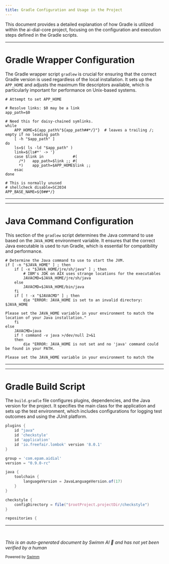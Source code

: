 ```yaml
---
title: Gradle Configuration and Usage in the Project
---
```

This document provides a detailed explanation of how Gradle is utilized within the ai-dial-core project, focusing on the configuration and execution steps defined in the Gradle scripts.

<SwmSnippet path="/gradlew" line="65">

---

# Gradle Wrapper Configuration

The Gradle wrapper script `gradlew` is crucial for ensuring that the correct Gradle version is used regardless of the local installation. It sets up the `APP_HOME` and adjusts the maximum file descriptors available, which is particularly important for performance on Unix-based systems.

```
# Attempt to set APP_HOME

# Resolve links: $0 may be a link
app_path=$0

# Need this for daisy-chained symlinks.
while
    APP_HOME=${app_path%"${app_path##*/}"}  # leaves a trailing /; empty if no leading path
    [ -h "$app_path" ]
do
    ls=$( ls -ld "$app_path" )
    link=${ls#*' -> '}
    case $link in             #(
      /*)   app_path=$link ;; #(
      *)    app_path=$APP_HOME$link ;;
    esac
done

# This is normally unused
# shellcheck disable=SC2034
APP_BASE_NAME=${0##*/}
```

---

</SwmSnippet>

<SwmSnippet path="/gradlew" line="118">

---

# Java Command Configuration

This section of the `gradlew` script determines the Java command to use based on the `JAVA_HOME` environment variable. It ensures that the correct Java executable is used to run Gradle, which is essential for compatibility and performance.

```
# Determine the Java command to use to start the JVM.
if [ -n "$JAVA_HOME" ] ; then
    if [ -x "$JAVA_HOME/jre/sh/java" ] ; then
        # IBM's JDK on AIX uses strange locations for the executables
        JAVACMD=$JAVA_HOME/jre/sh/java
    else
        JAVACMD=$JAVA_HOME/bin/java
    fi
    if [ ! -x "$JAVACMD" ] ; then
        die "ERROR: JAVA_HOME is set to an invalid directory: $JAVA_HOME

Please set the JAVA_HOME variable in your environment to match the
location of your Java installation."
    fi
else
    JAVACMD=java
    if ! command -v java >/dev/null 2>&1
    then
        die "ERROR: JAVA_HOME is not set and no 'java' command could be found in your PATH.

Please set the JAVA_HOME variable in your environment to match the
```

---

</SwmSnippet>

<SwmSnippet path="/build.gradle" line="1">

---

# Gradle Build Script

The `build.gradle` file configures plugins, dependencies, and the Java version for the project. It specifies the main class for the application and sets up the test environment, which includes configurations for logging test outcomes and using the JUnit platform.

```gradle
plugins {
    id "java"
    id 'checkstyle'
    id 'application'
    id 'io.freefair.lombok' version '8.0.1'
}

group = 'com.epam.aidial'
version = "0.9.0-rc"

java {
    toolchain {
        languageVersion = JavaLanguageVersion.of(17)
    }
}

checkstyle {
    configDirectory = file("$rootProject.projectDir/checkstyle")
}

repositories {
```

---

</SwmSnippet>

&nbsp;

*This is an auto-generated document by Swimm AI 🌊 and has not yet been verified by a human*

<SwmMeta version="3.0.0" repo-id="Z2l0aHViJTNBJTNBYWktZGlhbC1jb3JlJTNBJTNBZXBhbQ==" repo-name="ai-dial-core"><sup>Powered by [Swimm](/)</sup></SwmMeta>
